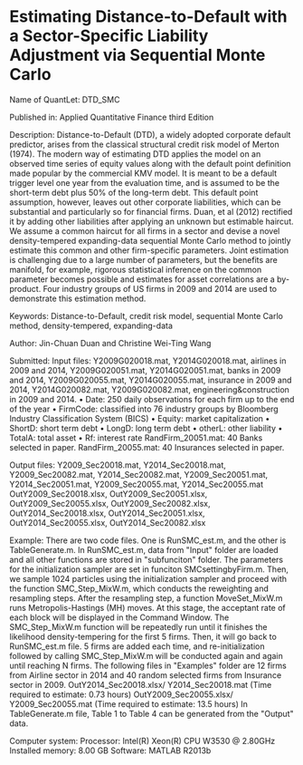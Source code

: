 # Estimating Distance-to-Default with a Sector-Specific Liability Adjustment via Sequential Monte Carlo

Name of QuantLet: DTD_SMC

Published in: Applied Quantitative Finance third Edition

Description: Distance-to-Default (DTD), a widely adopted corporate default predictor, arises from the classical structural credit risk model of Merton (1974). The modern way of estimating DTD applies the model on an observed time series of equity values along with the default point definition made popular by the commercial KMV model. It is meant to be a default trigger level one year from the evaluation time, and is assumed to be the short-term debt plus 50% of the long-term debt. This default point assumption, however, leaves out other corporate liabilities, which can be substantial and particularly so for financial firms. Duan, et al (2012) rectified it by adding other liabilities after applying an unknown but estimable haircut. We assume a common haircut for all firms in a sector and devise a novel density-tempered expanding-data sequential Monte Carlo method to jointly estimate this common and other firm-specific parameters. Joint estimation is challenging due to a large number of parameters, but the benefits are manifold, for example, rigorous statistical inference on the common parameter becomes possible and estimates for asset correlations are a by-product. Four industry groups of US firms in 2009 and 2014 are used to demonstrate this estimation method.

Keywords: Distance-to-Default, credit risk model, sequential Monte Carlo method, density-tempered, expanding-data

Author: Jin-Chuan Duan and Christine Wei-Ting Wang

Submitted:
Input files: Y2009G020018.mat, Y2014G020018.mat, airlines in 2009 and 2014, Y2009G020051.mat, Y2014G020051.mat, banks in 2009 and 2014, Y2009G020055.mat, Y2014G020055.mat, insurance in 2009 and 2014, Y2014G020082.mat, Y2009G020082.mat, engineering&construction in 2009 and 2014.
•	Date: 250 daily observations for each firm up to the end of the year
•	FirmCode: classified into 76 industry groups by Bloomberg Industry Classification System (BICS)
•	Equity: market capitalization
•	ShortD: short term debt
•	LongD: long term debt
•	otherL: other liability
•	TotalA: total asset
•	Rf: interest rate
RandFirm_20051.mat: 40 Banks selected in paper. 
RandFirm_20055.mat: 40 Insurances selected in paper.

Output files:
Y2009_Sec20018.mat, Y2014_Sec20018.mat, Y2009_Sec20082.mat, Y2014_Sec20082.mat, Y2009_Sec20051.mat, Y2014_Sec20051.mat, Y2009_Sec20055.mat, Y2014_Sec20055.mat OutY2009_Sec20018.xlsx, OutY2009_Sec20051.xlsx, OutY2009_Sec20055.xlsx, OutY2009_Sec20082.xlsx, OutY2014_Sec20018.xlsx, OutY2014_Sec20051.xlsx, OutY2014_Sec20055.xlsx, OutY2014_Sec20082.xlsx

Example: There are two code files. One is RunSMC_est.m, and the other is TableGenerate.m. In RunSMC_est.m, data from "Input" folder are loaded and all other functions are stored in "subfunciton" folder. The parameters for the initialization sampler are set in funciton SMCsettingbyFirm.m. Then, we sample 1024 particles using the initialization sampler and proceed with the function SMC_Step_MixW.m, which conducts the reweighting and resampling steps. After the resampling step, a function MoveSet_MixW.m runs Metropolis-Hastings (MH) moves. At this stage, the acceptant rate of each block will be displayed in the Command Window. The SMC_Step_MixW.m function will be repeatedly run until it finishes the likelihood density-tempering for the first 5 firms. Then, it will go back to RunSMC_est.m file. 5 firms are added each time, and re-initialization followed by calling SMC_Step_MixW.m will be conducted again and again until reaching N firms. The following files in "Examples" folder are 12 firms from Airline sector in 2014 and 40 random selected firms from Insurance sector in 2009. 
OutY2014_Sec20018.xlsx/ Y2014_Sec20018.mat (Time required to estimate: 0.73 hours) 
OutY2009_Sec20055.xlsx/ Y2009_Sec20055.mat (Time required to estimate: 13.5 hours)
In TableGenerate.m file, Table 1 to Table 4 can be generated from the "Output" data.

Computer system: 
Processor: Intel(R) Xeon(R) CPU W3530 @ 2.80GHz 
Installed memory: 8.00 GB 
Software: MATLAB R2013b
